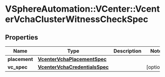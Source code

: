 # VSphereAutomation::VCenter::VcenterVchaClusterWitnessCheckSpec

## Properties
Name | Type | Description | Notes
------------ | ------------- | ------------- | -------------
**placement** | [**VcenterVchaPlacementSpec**](VcenterVchaPlacementSpec.md) |  | 
**vc_spec** | [**VcenterVchaCredentialsSpec**](VcenterVchaCredentialsSpec.md) |  | [optional] 


